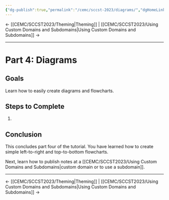```yaml
---
{"dg-publish":true,"permalink":"/cemc/sccst-2023/diagrams/","dgHomeLink":false}
---
```



← [[CEMC/SCCST2023/Theming\|Theming]] | [[CEMC/SCCST2023/Using Custom Domains and Subdomains\|Using Custom Domains and Subdomains]] →

---

# Part 4: Diagrams

## Goals

Learn how to easily create diagrams and flowcharts.

## Steps to Complete

1. 
   
## Conclusion

This concludes part four of the tutorial. You have learned how to create simple left-to-right and top-to-bottom flowcharts. 

Next, learn how to publish notes at a [[CEMC/SCCST2023/Using Custom Domains and Subdomains\|custom domain or to use a subdomain]].

---

← [[CEMC/SCCST2023/Theming\|Theming]] | [[CEMC/SCCST2023/Using Custom Domains and Subdomains\|Using Custom Domains and Subdomains]] →

